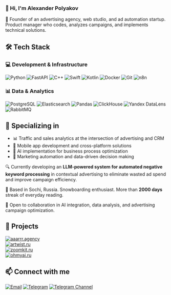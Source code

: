 ### 👋 Hi, I'm Alexander Polyakov

🚀 Founder of an advertising agency, web studio, and ad automation startup. Product manager who codes, analyzes campaigns, and implements technical solutions.

## 🛠️ Tech Stack

### 💻 Development & Infrastructure
![Python](https://img.shields.io/badge/Python-3776AB?style=for-the-badge&logo=python&logoColor=white)
![FastAPI](https://img.shields.io/badge/FastAPI-009688?style=for-the-badge&logo=FastAPI&logoColor=white)
![C++](https://img.shields.io/badge/C%2B%2B-00599C?style=for-the-badge&logo=c%2B%2B&logoColor=white)
![Swift](https://img.shields.io/badge/Swift-FA7343?style=for-the-badge&logo=swift&logoColor=white)
![Kotlin](https://img.shields.io/badge/Kotlin-0095D5?style=for-the-badge&logo=kotlin&logoColor=white)
![Docker](https://img.shields.io/badge/Docker-2496ED?style=for-the-badge&logo=docker&logoColor=white)
![Git](https://img.shields.io/badge/Git-F05032?style=for-the-badge&logo=git&logoColor=white)
![n8n](https://img.shields.io/badge/n8n-41B883?style=for-the-badge&logo=n8n&logoColor=white)

### 📊 Data & Analytics
![PostgreSQL](https://img.shields.io/badge/PostgreSQL-336791?style=for-the-badge&logo=postgresql&logoColor=white)
![Elasticsearch](https://img.shields.io/badge/Elasticsearch-005571?style=for-the-badge&logo=elasticsearch&logoColor=white)
![Pandas](https://img.shields.io/badge/Pandas-150458?style=for-the-badge&logo=pandas&logoColor=white)
![ClickHouse](https://img.shields.io/badge/ClickHouse-FFCC01?style=for-the-badge&logo=clickhouse&logoColor=black)
![Yandex DataLens](https://img.shields.io/badge/Yandex_DataLens-FC3F1D?style=for-the-badge&logo=yandex&logoColor=white)
![RabbitMQ](https://img.shields.io/badge/RabbitMQ-FF6600?style=for-the-badge&logo=rabbitmq&logoColor=white)

## 🌟 Specializing in

- 📊 Traffic and sales analytics at the intersection of advertising and CRM
- 📱 Mobile app development and cross-platform solutions
- 🤖 AI implementation for business process optimization
- 🔄 Marketing automation and data-driven decision making

🔍 Currently developing an **LLM-powered system for automated negative keyword processing** in contextual advertising to eliminate wasted ad spend and improve campaign efficiency.

🏡 Based in Sochi, Russia. Snowboarding enthusiast. More than **2000 days** streak of everyday reading.

💬 Open to collaboration in AI integration, data analysis, and advertising campaign optimization.

## 📂 Projects

[![aaarrr.agency](https://img.shields.io/badge/🚀_Advertising_Agency-aaarrr.agency-FF4500?style=flat-square)](https://aaarrr.agency)<br>
[![artwist.ru](https://img.shields.io/badge/💻_Web_Studio-artwist.ru-4285F4?style=flat-square)](https://artwist.ru)<br>
[![zoomkit.ru](https://img.shields.io/badge/📊_AdTech_Startup-zoomkit.ru-00C853?style=flat-square)](https://zoomkit.ru)<br>
[![ohmyai.ru](https://img.shields.io/badge/🤖_AI_Education-ohmyai.ru-9146FF?style=flat-square)](https://ohmyai.ru)<br>

## 📫 Connect with me

[![Email](https://img.shields.io/badge/Email-artwist@yandex.ru-D14836?style=for-the-badge&logo=gmail&logoColor=white)](mailto:artwist@yandex.ru)
[![Telegram](https://img.shields.io/badge/Telegram-@polyakovbest-2CA5E0?style=for-the-badge&logo=telegram&logoColor=white)](https://t.me/polyakovbest)
[![Telegram Channel](https://img.shields.io/badge/Telegram_Channel-Count_with_Sasha-2CA5E0?style=for-the-badge&logo=telegram&logoColor=white)](https://t.me/countwithsasha)


<!--
<table>
  <tr>
    <td width="50%">
      <img src="https://github-readme-stats.vercel.app/api/top-langs/?username=artwist-polyakov&hide=jupyter%20notebook&count_private=true" alt="Top Languages" />
    </td>
    <td width="50%">
      <img src="https://github-readme-stats.vercel.app/api?username=artwist-polyakov&count_private=true&show_icons=true&theme=radical" alt="GitHub Stats" />
    </td>
  </tr>
</table>
-->
